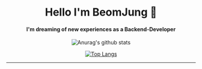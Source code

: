 <div align=center><h1> Hello I'm BeomJung 👋 </h1></div>

<div align=center>
<h4>I'm dreaming of new experiences as a Backend-Developer</h4>
 
![Anurag's github stats](https://github-readme-stats.vercel.app/api?username=bbamjoong&show_icons=true&theme=radical) 
 
[![Top Langs](https://github-readme-stats.vercel.app/api/top-langs/?username=bbamjoong&layout=compact&theme=dracula)](https://github.com/metleeha)
 
<hr>

</div>



<!--
**bbamjoong/bbamjoong** is a ✨ _special_ ✨ repository because its `README.md` (this file) appears on your GitHub profile.

Here are some ideas to get you started:
- 🌱 I’m currently learning ...
- 🔭 I’m currently working on ...
- 🌱 I’m currently learning ...
- 👯 I’m looking to collaborate on ...
- 🤔 I’m looking for help with ...
- 💬 Ask me about ...
- 📫 How to reach me: ...
- 😄 Pronouns: ...
- ⚡ Fun fact: ...
-->
